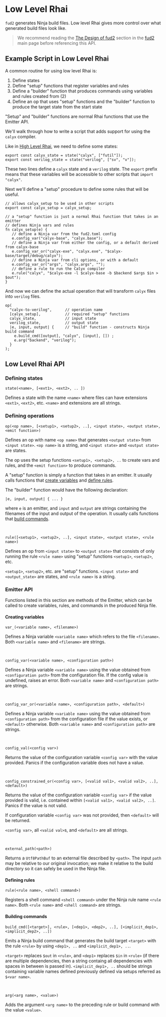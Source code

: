 # Low Level Rhai

`fud2` generates Ninja build files. Low level Rhai gives more control over what generated build files look like.

> We recommend reading the [The Design of fud2][fud2-design] section in the [fud2][] main page before referencing this API.

[fud2]: ./index.md
[fud2-design]: ./index.md#the-design-of-fud2

## Example Script in Low Level Rhai

A common routine for using low level Rhai is:
1. Define states
2. Define "setup" functions that register variables and rules
3. Define a "builder" function that produces commands using variables and rules created from (2)
4. Define an op that uses "setup" functions and the "builder" function to produce the target state from the start state

"Setup" and "builder" functions are normal Rhai functions that use the Emitter API.

We'll walk through how to write a script that adds support for using the `calyx` compiler.

Like in [High Level Rhai][high-level-rhai], we need to define some states:

[high-level-rhai]: ./high-level-rhai.md

```rust,ignore
export const calyx_state = state("calyx", ["futil"]);
export const verilog_state = state("verilog", ["sv", "v"]);
```

These two lines define a `calyx` state and a `verilog` state. The `export` prefix means that these variables will be accessible to other scripts that `import "calyx"`.

Next we'll define a "setup" procedure to define some rules that will be useful.

```rust,ignore
// allows calyx_setup to be used in other scripts
export const calyx_setup = calyx_setup;

// a "setup" function is just a normal Rhai function that takes in an emitter
// defines Ninja vars and rules
fn calyx_setup(e) {
   // define a Ninja var from the fud2.toml config
   e.config_var("calyx-base", "calyx.base");
   // define a Ninja var from either the config, or a default derived from calyx-base
   e.config_var_or("calyx-exe", "calyx.exe", "$calyx-base/target/debug/calyx");
   // define a Ninja var from cli options, or with a default
   e.config_var_or("args", "calyx.args", "");
   // define a rule to run the Calyx compiler
   e.rule("calyx", "$calyx-exe -l $calyx-base -b $backend $args $in > $out");
}
```

And now we can define the actual operation that will transform `calyx` files into `verilog` files.

```rust,ignore
op(
  "calyx-to-verilog",      // operation name
  [calyx_setup],           // required "setup" functions
  calyx_state,             // input state
  verilog_state,           // output state
  |e, input, output| {     // "build" function - constructs Ninja build command
    e.build_cmd([output], "calyx", [input], []) ;
    e.arg("backend", "verilog");
  }
);
```

## Low Level Rhai API

### Defining states

```
state(<name>, [<ext1>, <ext2>, .. ])
```
Defines a state with the name `<name>` where files can have extensions `<ext1>`, `<ext2>`, etc. `<name>` and extensions are all strings.

### Defining operations

```
op(<op name>, [<setup1>, <setup2>, ..], <input state>, <output state>, <emit function>)
```

Defines an op with name `<op name>` that generates `<output state>` from `<input state>`. `<op name>` is a string, and `<input state>` and `<output state>` are states. 

The op uses the setup functions `<setup1>, <setup2>, ..` to create vars and rules, and the `<emit function>` to produce commands.

A "setup" function is simply a function that takes in an emitter. It usually calls functions that [create variables](#creating-variables) and [define rules](#defining-rules).

The "builder" function would have the following declaration:
```
|e, input, output| { ... }
```
where `e` is an emitter, and `input` and `output` are strings containing the filenames of the input and output of the operation. It usually calls functions that [build commands](#building-commands).

<br>


```
rule([<setup1>, <setup2>, ..], <input state>, <output state>, <rule name>)
```

Defines an op from `<input state>` to `<output state>` that consists of only running the rule `<rule name>` using "setup" functions `<setup1>`, `<setup2>`, etc.

`<setup1>`, `<setup2>`, etc. are "setup" functions. `<input state>` and `<output_state>` are states, and `<rule name>` is a string.

### Emitter API

Functions listed in this section are methods of the Emitter, which can be called to create variables, rules, and commands in the produced Ninja file. 

#### Creating variables

```
var_(<variable name>, <filename>)
```
Defines a Ninja variable `<variable name>` which refers to the file `<filename>`. Both `<variable name>` and `<filename>` are strings.

<br>

```
config_var(<variable name>, <configuration path>)
```
Defines a Ninja variable `<variable name>` using the value obtained from `<configuration path>` from the configuration file. If the config value is undefined, raises an error. Both `<variable name>` and `<configuration path>` are strings.

<br>

```
config_var_or(<variable name>, <configuration path>, <default>)
```
Defines a Ninja variable `<variable name>` using the value obtained from `<configuration path>` from the configuration file if the value exists, or `<default>` otherwise. Both `<variable name>` and `<configuration path>` are strings.

<br>

```
config_val(<config var>)
```
Returns the value of the configuration variable `<config var>` with the value provided. Panics if the configuration variable does not have a value.

<br>

```
config_constrained_or(<config var>, [<valid val1>, <valid val2>, ..], <default>)
```
Returns the value of the configuration variable `<config var>` if the value provided is valid, i.e. contained within `[<valid val1>, <valid val2>, ..]`. Panics if the value is not valid.

If configuration variable `<config var>` was not provided, then `<default>` will be returned.

`<config var>`, all `<valid val>`s, and `<default>` are all strings.

<br>

```
external_path(<path>)
```
Returns a `Utf8PathBuf` to an external file described by `<path>`. The input `path` may be relative to our original invocation; we make it relative to the build directory so it can safely be used in the Ninja file.


#### Defining rules

```
rule(<rule name>, <shell command>)
```
Registers a shell command `<shell command>` under the Ninja rule name `<rule name>`. Both `<rule name>` and `<shell command>` are strings.

#### Building commands

```
build_cmd([<target>], <rule>, [<dep1>, <dep2>, ..], [<implicit_dep1>, <implicit_dep2>, ..])
```
Emits a Ninja build command that generates the build target `<target>` with the rule `<rule>` by using `<dep1>, ..` and `<implicit_dep1>, ..`.

`<target>` replaces `$out` in `<rule>`, and `<dep1>` replaces `$in` in `<rule>` (if there are multiple dependencies, then a string containg all dependencies with spaces in between is passed in). `<implicit_dep1>, ..` should be strings containing variable names defined previously defined via setups referred as `$<var name>`.

<br>

```
arg(<arg name>, <value>)
```
Adds the argument `<arg name>` to the preceding rule or build command with the value `<value>`.
